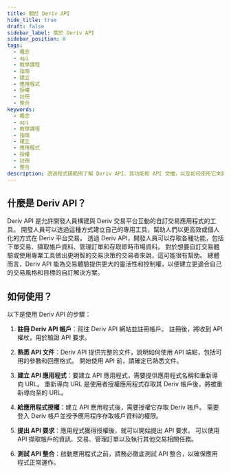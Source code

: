 ```yaml
---
title: 關於 Deriv API
hide_title: true
draft: false
sidebar_label: 關於 Deriv API
sidebar_position: 0
tags:
  - 概念
  - api
  - 教學課程
  - 指南
  - 建立
  - 應用程式
  - 授權
  - 註冊
  - 整合
keywords:
  - 概念
  - api
  - 教學課程
  - 指南
  - 建立
  - 應用程式
  - 授權
  - 註冊
  - 整合
description: 透過程式碼範例了解 Deriv API、其功能和 API 文檔，以及如何使用它來建立交易應用程式。
---
```


## 什麼是 Deriv API？

Deriv API 是允許開發人員構建與 Deriv 交易平台互動的自訂交易應用程式的工具。 開發人員可以透過這種方式建立自己的專用工具，幫助人們以更高效或個人化的方式在 Deriv 平台交易。 透過 Deriv API，開發人員可以存取各種功能，包括下單交易、擷取帳戶資料、管理訂單和存取即時市場資料。 對於想要自訂交易體驗或使用專業工具做出更明智的交易決策的交易者來說，這可能很有幫助。 總體而言，Deriv API 能為交易體驗提供更大的靈活性和控制權，以便建立更適合自己的交易風格和目標的自訂解決方案。

## 如何使用？

以下是使用 Deriv API 的步驟：

1. **註冊 Deriv API 帳戶**：前往 Deriv API 網站並註冊帳戶。 註冊後，將收到 API 權杖，用於驗證 API 要求。

2. **熟悉 API 文件**：Deriv API 提供完整的文件，說明如何使用 API 端點，包括可用的參數和回應格式。 開始使用 API 前，請確定已熟悉文件。

3. **建立 API 應用程式**：要建立 API 應用程式，需要提供應用程式名稱和重新導向 URL。 重新導向 URL 是使用者授權應用程式存取其 Deriv 帳戶後，將被重新導向至的 URL。

4. **給應用程式授權**：建立 API 應用程式後，需要授權它存取 Deriv 帳戶。 需要登入 Deriv 帳戶並授予應用程序存取帳戶資料的權限。

5. **提出 API 要求**：應用程式獲得授權後，就可以開始提出 API 要求。 可以使用 API 擷取帳戶的資訊、交易、管理訂單以及執行其他交易相關任務。

6. **測試 API 整合**：啟動應用程式之前，請務必徹底測試 API 整合，以確保應用程式正常運作。
